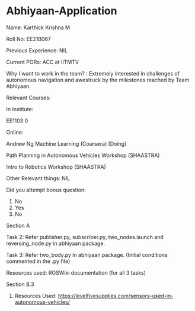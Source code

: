 # Abhiyaan-Application
Name:
Karthick Krishna M

Roll No:
EE21B067

Previous Experience:
NIL

Current PORs:
ACC at IITMTV

Why I want to work in the team? :
Extremely interested in challenges of autonomous navigation and awestruck by the milestones reached by Team Abhiyaan. 

Relevant Courses:

In Institute:

EE1103
0

Online:

Andrew Ng Machine Learning (Coursera) [Doing]

Path Planning in Autonomous Vehicles Workshop (SHAASTRA)

Intro to Robotics Workshop (SHAASTRA)

Other Relevant things:
NIL

Did you attempt bonus question:

  1. No
  2. Yes
  3. No

Section A

Task 2: Refer publisher.py, subscriber.py, two_nodes.launch and reversing_node.py in abhiyaan package.

Task 3: Refer two_body.py in abhiyaan package. (Initial conditions commented in the .py file)

Resources used: ROSWiki documentation (for all 3 tasks)

Section B.3

1. Resources Used: https://levelfivesupplies.com/sensors-used-in-autonomous-vehicles/



